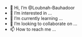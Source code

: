 - 👋 Hi, I’m @Loubnah-Bauhadoor
- 👀 I’m interested in ...
- 🌱 I’m currently learning ...
- 💞️ I’m looking to collaborate on ...
- 📫 How to reach me ...

<!---
Loubnah-Bauhadoor/Loubnah-Bauhadoor is a ✨ special ✨ repository because its `README.md` (this file) appears on your GitHub profile.
You can click the Preview link to take a look at your changes.
--->

